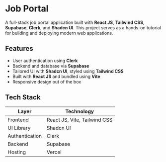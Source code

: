 # Job Portal

A full-stack job portal application built with **React JS**, **Tailwind CSS**, **Supabase**, **Clerk**, and **Shadcn UI**. This project serves as a hands-on tutorial for building and deploying modern web applications.

##  Features

- User authentication using **Clerk**
- Backend and database via **Supabase**
- Tailored UI with **Shadcn UI**, styled using **Tailwind CSS**
- Built with **React JS** and bundled using **Vite**
- Responsive design out of the box

##  Tech Stack

| Layer       | Technology        |
|-------------|-------------------|
| Frontend    | React JS, Vite, Tailwind CSS |
| UI Library  | Shadcn UI         |
| Authentication | Clerk          |
| Backend     | Supabase          |
| Hosting     | Vercel            |

